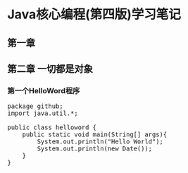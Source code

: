 # Java核心编程(第四版)学习笔记
## 第一章
## 第二章 一切都是对象
### 第一个HelloWord程序
<pre>
package github;
import java.util.*;

public class helloword {
	public static void main(String[] args){
		System.out.println("Hello World");
		System.out.println(new Date());
	}
}
</pre>